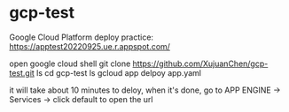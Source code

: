# gcp-test
Google Cloud Platform deploy practice:
https://apptest20220925.ue.r.appspot.com/

open google cloud shell
git clone https://github.com/XujuanChen/gcp-test.git
ls
cd gcp-test
ls
gcloud app delpoy app.yaml

it will take about 10 minutes to deloy, when it's done,
go to APP ENGINE -> Services -> click default to open the url
